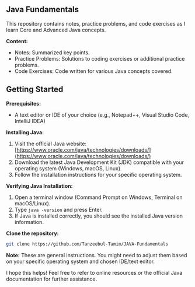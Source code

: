 ## Java Fundamentals

This repository contains notes, practice problems, and code exercises as I learn Core and Advanced Java concepts.

**Content:**

* Notes: Summarized key points.
* Practice Problems: Solutions to coding exercises or additional practice problems.
* Code Exercises: Code written for various Java concepts covered. 

## Getting Started

**Prerequisites:**

* A text editor or IDE of your choice (e.g., Notepad++, Visual Studio Code, IntelliJ IDEA)

**Installing Java:**

1. Visit the official Java website: [https://www.oracle.com/java/technologies/downloads/](https://www.oracle.com/java/technologies/downloads/)
2. Download the latest Java Development Kit (JDK) compatible with your operating system (Windows, macOS, Linux).
3. Follow the installation instructions for your specific operating system.

**Verifying Java Installation:**

1. Open a terminal window (Command Prompt on Windows, Terminal on macOS/Linux).
2. Type `java -version` and press Enter.
3. If Java is installed correctly, you should see the installed Java version information.

**Clone the repository:**

   ```sh
   git clone https://github.com/Tanzeebul-Tamim/JAVA-Fundamentals

   ```

**Note:** These are general instructions. You might need to adjust them based on your specific operating system and chosen IDE/text editor.

I hope this helps! Feel free to refer to online resources or the official Java documentation for further assistance.

